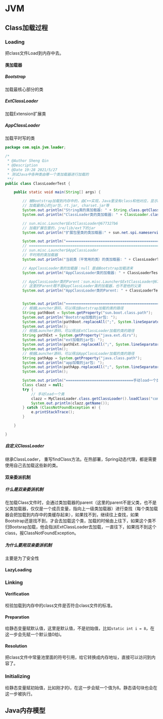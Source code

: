 # JVM

## Class加载过程

### Loading

把class文件Load到内存中去。

#### 类加载器

##### Bootstrap 

加载最核心部分的类

##### ExtClassLoader

加载Extension扩展类

##### AppClassLoader

加载平时写的类

```java
package com.sqin.jvm.loader;

/*
 * @Author Sheng Qin
 * @Description
 * @Date 19:28 2021/5/27
 * 测试Java中各种类由哪一个类加载器进行加载的
 **/
public class ClassLoaderTest {

    public static void main(String[] args) {

        // 被Bootstrap加载到内存中的，由C++实现，Java里没有class和他对应，显示null
        // 加载最核心的jar包，rt.jar, charset.jar等
        System.out.println("String类的类加载器: " + String.class.getClassLoader());
        System.out.println("ClassLoader类的类加载器: " + ClassLoader.class.getClassLoader());

        // sun.misc.Launcher$ExtClassLoader@677327b6
        // 加载扩展包里的，jre/lib/ext下的jar
        System.out.println("扩展包里类的类加载器:" + sun.net.spi.nameservice.dns.DNSNameService.class.getClassLoader());

        System.out.println("=======================================================================================");
        // =======================================================================================
        // sun.misc.Launcher$AppClassLoader
        // 平时用的类加载器
        System.out.println("当前类（平常用的类）的类加载器: " + ClassLoaderTest.class.getClassLoader());

        // AppClassLoader类的加载器：null 是由Bootstrap加载进来
        System.out.println("AppClassLoader类的加载器: " + ClassLoaderTest.class.getClassLoader().getClass().getClassLoader());

        // AppClassLoader类的Parent：sun.misc.Launcher$ExtClassLoader@677327b6
        // 这里的Parent既不是AppClassLoader类的加载器，也不是他的父类
        System.out.println("AppClassLoader类的Parent: " + ClassLoaderTest.class.getClassLoader().getParent());


        System.out.println("=======================================================================================");
        // 根据Launcher源码，可以得出Bootstrap加载的类的路径
        String pathBoot = System.getProperty("sun.boot.class.path");
        System.out.println("Bootstrap加载的jar包: ");
        System.out.println(pathBoot.replaceAll(";", System.lineSeparator()));
        System.out.println();
        // 根据Launcher源码，可以得出ExtClassLoader加载的类的路径
        String pathExt = System.getProperty("java.ext.dirs");
        System.out.println("ext加载的jar包: ");
        System.out.println(pathExt.replaceAll(";", System.lineSeparator()));
        System.out.println();
        // 根据Launcher源码，可以得出AppClassLoader加载的类的路径
        String pathApp = System.getProperty("java.class.path");
        System.out.println("app加载的jar包: ");
        System.out.println(pathApp.replaceAll(";", System.lineSeparator()));
        System.out.println();

        System.out.println("===============================手动load一个类===============================");
        Class clazz = null;
        try {
            // 手动load一个类
            clazz = MyClassLoader.class.getClassLoader().loadClass("com.sqin.jvm.loader.MyClassLoader");
            System.out.println(clazz.getName());
        } catch (ClassNotFoundException e) {
            e.printStackTrace();
        }

    }

}
```

##### 自定义ClassLoader

继承ClassLoader， 重写findClass方法。在热部署，Spring动态代理，都是需要使用自己去加载这些新的类。

#### 双亲委派机制

##### 什么是双亲委派机制

在加载Class文件时，会通过类加载器的parent（这里的parent不是父类，也不是父类加载器，仅仅是一个成员变量，指向上一级类加载器）进行查找（每个类加载器会把加载到内存中的类缓存起来），如果找不到，继续往上查找，如果Bootstrap还是找不到，才会去加载这个类，加载的时候由上往下，如果这个类不归Bootsrap加载，他会指派ExtClassLoader去加载，一直往下，如果找不到这个class，报ClassNotFoundException。

##### 为什么要用双亲委派机制

主要是为了安全性

#### LazyLoading

### Linking

#### Verification

校验加载到内存中的class文件是否符合class文件的标准。

#### Preparation

给静态变量赋默认值，这里是默认值，不是初始值，比如`static int i = 8`，在这一步会先赋一个默认值0给i。

#### Resolution

把class文件中常量池里面的符号引用，给它转换成内存地址，直接可以访问到内容了。

### Initializing

给静态变量赋初始值，比如刚才的i，在这一步会赋一个值为8。静态语句块也会在这一步被执行。



## Java内存模型
